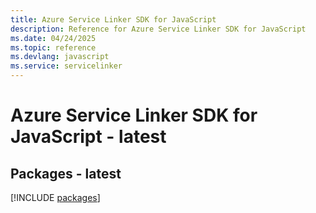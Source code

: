 ```yaml
---
title: Azure Service Linker SDK for JavaScript
description: Reference for Azure Service Linker SDK for JavaScript
ms.date: 04/24/2025
ms.topic: reference
ms.devlang: javascript
ms.service: servicelinker
---
```

# Azure Service Linker SDK for JavaScript - latest
## Packages - latest
[!INCLUDE [packages](service-linker-index.md)]